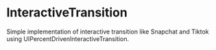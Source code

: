 # InteractiveTransition

Simple implementation of interactive transition like Snapchat and Tiktok using UIPercentDrivenInteractiveTransition.
